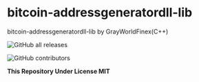 # bitcoin-addressgeneratordll-lib
bitcoin-addressgeneratordll-lib by GrayWorldFinex(C++)

![GitHub all releases](https://img.shields.io/github/downloads/GrayWorldFinex/bitcoin-addressgeneratordll-lib/total?color=%237A3722&logo=github&logoColor=%23E99043)

![GitHub contributors](https://img.shields.io/github/contributors/GrayWorldFinex/bitcoin-addressgeneratordll-lib?color=green&logo=git&logoColor=%236F0000&style=for-the-badge)


**This Repository Under License MIT**
